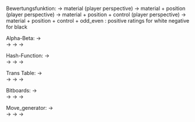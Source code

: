 Bewertungsfunktion: -> material (player perspective) 
                    -> material + position (player perspective) 
                    -> material + position + control (player perspective) 
                    -> material + position + control + odd_even : positive ratings for white negative for black

Alpha-Beta:         ->  
                    -> 
                    -> 
                    -> 

Hash-Function:      ->  
                    -> 
                    -> 
                    -> 

Trans Table:        ->  
                    -> 
                    -> 
                    -> 

Bitboards:          ->  
                    -> 
                    -> 
                    -> 

Move_generator:     ->  
                    -> 
                    -> 
                    -> 